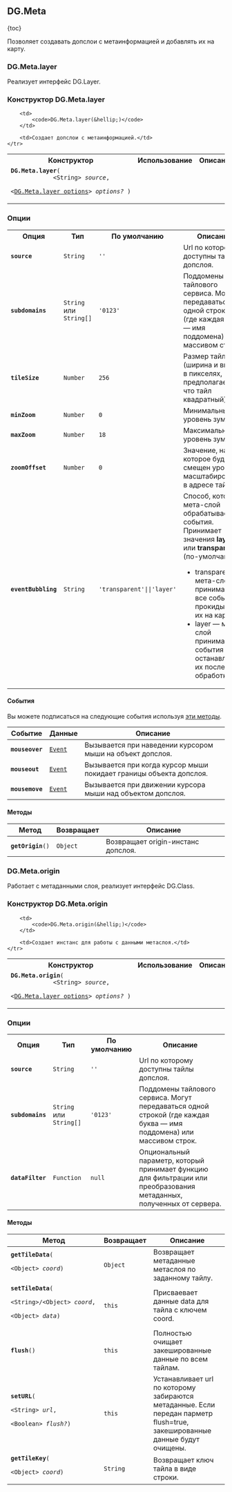 ## DG.Meta

{toc}

Позволяет создавать допслои с метаинформацией и добавлять их на карту.

### DG.Meta.layer

Реализует интерфейс DG.Layer.

### Конструктор DG.Meta.layer

<table>
    <tr>
        <th>Конструктор</th>
        <th>Использование</th>
        <th>Описание</th>
    </tr>
    <tr>
        <td><code><b>DG.Meta.layer</b>(
            <nobr>&lt;String&gt; <i>source</i>,</nobr>
            <nobr>&lt;<a href="#опции">DG.Meta.layer options</a>&gt; <i>options?</i> )</nobr>
        </code></td>

        <td>
            <code>DG.Meta.layer(&hellip;)</code>
        </td>

        <td>Создает допслои с метаинформацией.</td>
    </tr>
</table>

### Опции

<table>
    <tr>
        <th>Опция</th>
        <th>Тип</th>
        <th>По умолчанию</th>
        <th>Описание</th>
    </tr>
    <tr>
        <td><code><b>source</b></code></td>
        <td><code>String</code></td>
        <td><code><span class="string">''</span></td>
        <td>Url по которому доступны тайлы допслоя.</td>
    </tr>
    <tr>
        <td><code><b>subdomains</b></code></td>
        <td><code>String</code> или <code>String[]</code></td>
        <td><code>'0123'</code></td>
        <td>Поддомены тайлового сервиса. Могут передаваться одной строкой (где каждая буква &mdash; имя поддомена) или массивом строк.</td>
    </tr>
    <tr>
        <td><code><b>tileSize</b></code></td>
        <td><code>Number</code></td>
        <td><code>256</code></td>
        <td>Размер тайла (ширина и высота в пикселях, предполагается что тайл квадратный).</td>
    </tr>
    <tr>
        <td><code><b>minZoom</b></code></td>
        <td><code>Number</code></td>
        <td><code>0</code></td>
        <td>Минимальный уровень зума.</td>
    </tr>
    <tr>
        <td><code><b>maxZoom</b></code></td>
        <td><code>Number</code></td>
        <td><code>18</code></td>
        <td>Максимальный уровень зума.</td>
    </tr>
    <tr>
        <td><code><b>zoomOffset</b></code></td>
        <td><code>Number</code></td>
        <td><code>0</code></td>
        <td>Значение, на которое будет смещен уровень масштабирования в адресе тайла.</td>
    </tr>
    <tr>
        <td><code><b>eventBubbling</b></code></td>
        <td><code>String</code></td>
        <td><code><span class="string">'transparent'</span>||<span class="string">'layer'</span></td>
        <td>Способ, которым мета-слой обрабатывает события. Принимает значения <b>layer</b> или <b>transparent</b> (по-умолчанию):<ul><li>transparent &mdash; мета-слой принимает все события и прокидывает их на карту</li><li>layer &mdash; мета-слой принимает события и останавливает их после обработки</li></ul></td>
    </tr>

</table>

#### События

Вы можете подписаться на следующие события используя <a href="/doc/maps/2.0/manual/events#методы-управления-событиями">эти методы</a>.
<table>
    <thead>
        <tr>
            <th>Событие</th>
            <th>Данные</th>
            <th>Описание</th>
        </tr>
    </thead>
    <tbody>
        <tr>
            <td><code><b>mouseover</b></code></td>
            <td><code><a href="/doc/maps/2.0/manual/events#MetaEvent">Event</a></code>
            <td>Вызывается при наведении курсором мыши на объект допслоя.</td>
        </tr>
        <tr>
            <td><code><b>mouseout</b></code></td>
            <td><code><a href="/doc/maps/2.0/manual/events#MetaEvent">Event</a></code>
            <td>Вызывается при когда курсор мыши покидает границы объекта допслоя.</td>
        </tr>
        <tr>
          <td><code><b>mousemove</b></code></td>
          <td><code><a href="/doc/maps/2.0/manual/events#MetaEvent">Event</a></code></td>
          <td>Вызывается при движении курсора мыши над объектом допслоя.</td>
        </tr>
    </tbody>
</table>

#### Методы

<table>
    <thead>
        <tr>
            <th>Метод</th>
            <th>Возвращает</th>
            <th>Описание</th>
        </tr>
    </thead>
    <tbody>
        <tr>
            <td><code><b>getOrigin</b>()</code></td>
            <td><code>Object</code></td>
            <td>Возвращает origin-инстанс допслоя.</td>
        </tr>
    </tbody>
</table>

### DG.Meta.origin

Работает с метаданными слоя, реализует интерфейс DG.Class.

### Конструктор DG.Meta.origin

<table>
    <tr>
        <th>Конструктор</th>
        <th>Использование</th>
        <th>Описание</th>
    </tr>
    <tr>
        <td><code><b>DG.Meta.origin</b>(
            <nobr>&lt;String&gt; <i>source</i>,</nobr>
            <nobr>&lt;<a href="#">DG.Meta.layer options</a>&gt; <i>options?</i> )</nobr>
        </code></td>

        <td>
            <code>DG.Meta.origin(&hellip;)</code>
        </td>

        <td>Создает инстанс для работы с данными метаслоя.</td>
    </tr>
</table>

### Опции

<table>
    <tr>
        <th>Опция</th>
        <th>Тип</th>
        <th>По умолчанию</th>
        <th>Описание</th>
    </tr>
    <tr>
        <td><code><b>source</b></code></td>
        <td><code>String</code></td>
        <td><code><span class="string">''</span></td>
        <td>Url по которому доступны тайлы допслоя.</td>
    </tr>
    <tr>
        <td><code><b>subdomains</b></code></td>
        <td><code>String</code> или <code>String[]</code></td>
        <td><code>'0123'</code></td>
        <td>Поддомены тайлового сервиса. Могут передаваться одной строкой (где каждая буква &mdash; имя поддомена) или массивом строк.</td>
    </tr>
    <tr>
        <td><code><b>dataFilter</b></code></td>
        <td><code>Function</code></td>
        <td><code>null</code></td>
        <td>Опциональный параметр, который принимает функцию для фильтрации или преобразования метаданных, полученных от сервера.</td>
    </tr>
</table>

#### Методы

<table>
    <thead>
        <tr>
            <th>Метод</th>
            <th>Возвращает</th>
            <th>Описание</th>
        </tr>
    </thead>
    <tbody>
        <tr>
            <td><code><b>getTileData</b>(
                <nobr>&lt;Object&gt; <i>coord</i>)</nobr>
            </code>
            <td><code>Object</code></td>
            <td>Возвращает метаданные метаслоя по заданному тайлу.</td>
        </tr>
        <tr>
            <td><code><b>setTileData</b>(
                <nobr>&lt;String&gt;/&lt;Object&gt; <i>coord</i>,</nobr>
                <nobr>&lt;Object&gt; <i>data</i>)</nobr>
            </code>
            <td><code>this</code></td>
            <td>Присваевает данные data для тайла с ключем coord.</td>
        </tr>
        <tr>
            <td><code><b>flush</b>()</code></td>
            <td><code>this</code></td>
            <td>Полностью очищает закешированные данные по всем тайлам.</td>
        </tr>
        <tr>
            <td><code><b>setURL</b>(
                <nobr>&lt;String&gt; <i>url</i>,</nobr>
                <nobr>&lt;Boolean&gt; <i>flush?</i>)</nobr>
            </code>
            <td><code>this</code></td>
            <td>Устанавливает url по которому забираются метаданные. Если передан парметр flush=true, закешированные данные будут очищены.</td>
        </tr>
        <tr>
            <td><code><b>getTileKey</b>(
                <nobr>&lt;Object&gt; <i>coord</i>)</nobr>
            </code>
            <td><code>String</code></td>
            <td>Возвращает ключ тайла в виде строки.</td>
        </tr>
    </tbody>
</table>

